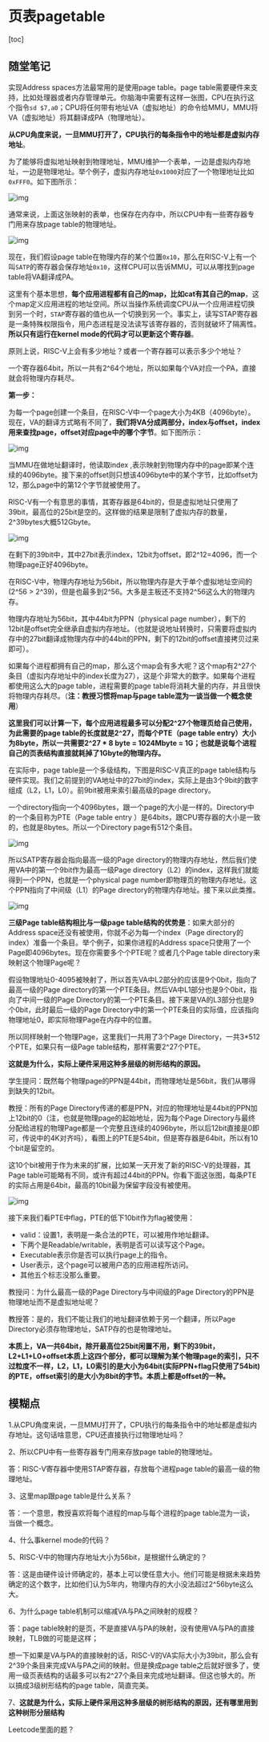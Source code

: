 # 页表pagetable

[toc]

## 随堂笔记



实现Address spaces方法最常用的是使用page table。page table需要硬件来支持，比如处理器或者内存管理单元。你脑海中需要有这样一张图，CPU在执行这个指令`sd $7,a0`；CPU将任何带有地址VA（虚拟地址）的命令给MMU，MMU将VA（虚拟地址）将其翻译成PA（物理地址）。



**从CPU角度来说，一旦MMU打开了，CPU执行的每条指令中的地址都是虚拟内存地址**。

为了能够将虚拟地址映射到物理地址，MMU维护一个表单，一边是虚拟内存地址，一边是物理地址。举个例子，虚拟内存地址`0x1000`对应了一个物理地址比如`0xFFF0`。如下图所示：

![img](.assets/image%20(149).png)

通常来说，上面这张映射的表单，也保存在内存中，所以CPU中有一些寄存器专门用来存放page table的物理地址。

![img](.assets/image%20(172).png)

现在，我们假设page table在物理内存的某个位置`0x10`，那么在RISC-V上有一个叫`SATP`的寄存器会保存地址`0x10`，这样CPU可以告诉MMU，可以从哪找到page table将VA翻译成PA。

这里有个基本思想，**每个应用进程都有自己的map，比如cat有其自己的map**，这个map定义应用进程的地址空间。所以当操作系统调度CPU从一个应用进程切换到另一个时，`STAP`寄存器的值也从一个切换到另一个。事实上，读写STAP寄存器是一条特殊权限指令，用户态进程是没法读写该寄存器的，否则就破坏了隔离性。**所以只有运行在kernel mode的代码才可以更新这个寄存器**。

原则上说，RISC-V上会有多少地址？或者一个寄存器可以表示多少个地址？

一个寄存器64bit，所以一共有2^64个地址，所以如果每个VA对应一个PA，直接就会将物理内存耗尽。

**第一步：**

为每一个page创建一个条目，在RISC-V中一个page大小为4KB（4096byte）。现在，VA的翻译方式略有不同了，**我们将VA分成两部分，index与offset，index用来查找page，offset对应page中的哪个字节**。如下图所示：

![img](.assets/image%20(138).png)

当MMU在做地址翻译时，他读取index ,表示映射到物理内存中的page即某个连续的4096byte。接下来的offset则只想该4096byte中的某个字节，比如offset为12，那么page中的第12个字节就被使用了。

RISC-V有一个有意思的事情，其寄存器是64bit的，但是虚拟地址只使用了39bit，最高位的25bit是空的。这样做的结果是限制了虚拟内存的数量，2^39bytes大概512Gbyte。

![img](.assets/image%20(136).png)

在剩下的39bit中，其中27bit表示index，12bit为offset，即2^12=4096，而一个物理page正好4096byte。

在RISC-V中，物理内存地址为56bit，所以物理内存是大于单个虚拟地址空间的(2^56 > 2^39)，但是也最多到2^56。大多是主板还不支持2^56这么大的物理内存。

物理内存地址为56bit，其中44bit为PPN（physical page number），剩下的12bit是offset完全继承自虚拟内存地址。（也就是说地址转换时，只需要将虚拟内存中的27bit翻译成物理内存中的44bit的PPN，剩下的12bit的offset直接拷贝过来即可）。

如果每个进程都拥有自己的map，那么这个map会有多大呢？这个map有2^27个条目（虚拟内存地址中的index长度为27），这是个非常大的数字。如果每个进程都使用这么大的page table，进程需要的page table将消耗大量的内存，并且很快将物理内存耗尽。（**注：教授习惯将map与page table混为一谈当做一个概念使用**）

**这里我们可以计算一下，每个应用进程最多可以分配2^27个物理页给自己使用，为此需要的page table的长度就是2^27，而每个PTE（page table entry）大小为8byte，所以一共需要2^27 * 8 byte = 1024Mbyte = 1G；也就是说每个进程自己的页表结构直接就耗掉了1Gbyte的物理内存。**

在实际中，page table是一个多级结构，下图是RISC-V真正的page table结构与硬件实现。我们之前提到的VA地址中的27bit的index，实际上是由3个9bit的数字组成（L2，L1，L0）。前9bit被用来索引最高级的page directory。

一个directory指向一个4096bytes，跟一个page的大小是一样的。Directory中的一个条目称为PTE（Page table entry ）是64bits，跟CPU寄存器的大小是一致的，也就是8bytes。所以一个Directory page有512个条目。

![img](https://github.com/YiminXia/MIT6.S081/raw/master/.gitbook/assets/image%20%28163%29.png)

所以SATP寄存器会指向最高一级的Page directory的物理内存地址，然后我们使用VA中的第一个9bit作为最高一级Page directory（L2）的index，这样我们就能得到一个PPN，也就是一个physical page number即物理页的物理内存地址。这个PPN指向了中间级（L1）的Page directory的物理内存地址。接下来以此类推。

![img](.assets/image%20(177).png)

**三级Page table结构相比与一级page table结构的优势是**：如果大部分的Address space还没有被使用，你就不必为每一个index（Page directory的index）准备一个条目。举个例子，如果你进程的Address space只使用了一个Page即4096bytes。现在你需要多个个PTE呢？或者几个Page table directory来映射这个物理Page呢？

假设物理地址0-4095被映射了，所以首先VA中L2部分的应该是9个0bit，指向了最高一级的Page directory的第一个PTE条目。然后VA中L1部分也是9个0bit，指向了中间一级的Page Directory的第一个PTE条目。接下来是VA的L3部分也是9个0bit，此时最后一级的Page Directory中的第一个PTE条目的实际值，应该指向物理地址0，即实际物理Page在内存中的位置。

所以同样映射一个物理Page，这里我们一共用了3个Page Directory，一共3*512个PTE，如果只有一级Page table结构，那样需要2^27个PTE。

**这就是为什么，实际上硬件采用这种多层级的树形结构的原因。**

学生提问：既然每个物理page的PPN是44bit，而物理地址是56bit，我们从哪得到缺失的12bit。

教授：所有的Page Directory传递的都是PPN，对应的物理地址是44bit的PPN加上12bit的0（注，也就是物理page的起始地址，因为每个Page Directory与最终分配给进程的物理Page都是一个完整且连续的4096byte，所以后12bit直接是0即可，传说中的4K对齐吗），看图上的PTE是54bit，但是寄存器是64bit，所以有10个bit是留空的。

这10个bit被用于作为未来的扩展，比如某一天开发了新的RISC-V的处理器，其Page table可能略有不同，或许有超过44bit的PPN。你看下面这张图，每条PTE的实际占用是64bit，最高的10bit最为保留字段没有被使用。

![img](.assets/image%20(154).png)

接下来我们看PTE中flag，PTE的低下10bit作为flag被使用：

* valid：设置1，表明是一条合法的PTE，可以被用作地址翻译。
* 下两个是Readable/writable，表明是否可以读写这个Page。
* Executable表示你是否可以执行page上的指令。
* User表示，这个page可以被用户态的应用进程所访问。
* 其他五个标志没那么重要。

教授问：为什么最高一级的Page Directory与中间级的Page Directory的PPN是物理地址而不是虚拟地址呢？

教授答：是的，我们不能让我们的地址翻译依赖于另一个翻译，所以Page Directory必须存物理地址，SATP存的也是物理地址。

**本质上，VA一共64bit，除开最高位25bit闲置不用，剩下的39bit，L2+L1+L0+offset本质上这四个部分，都可以理解为某个物理page的索引，只不过粒度不一样，L2，L1，L0索引的是大小为64bit(实际PPN+flag只使用了54bit)的PTE，offset索引的是大小为8bit的字节。本质上都是offset的一种。**





## 模糊点

1.从CPU角度来说，一旦MMU打开了，CPU执行的每条指令中的地址都是虚拟内存地址。这句话啥意思，CPU还直接执行过物理地址吗？





2、所以CPU中有一些寄存器专门用来存放page table的物理地址。

答：RISC-V寄存器中使用STAP寄存器，存放每个进程page table的最高一级的物理地址。



3、这里map跟page table是什么关系？

答：一个意思，教授喜欢将每个进程的map与每个进程的page table混为一谈，当做一个概念。



4、什么事kernel mode的代码？



5、RISC-V中的物理内存地址大小为56bit，是根据什么确定的？

答：这是由硬件设计师确定的，基本上可以使任意大小。他们可能是根据未来趋势确定的这个数字，比如他们认为5年内，物理内存的大小没法超过2^56byte这么大。



6、为什么page table机制可以缩减VA与PA之间映射的规模？

答：page table映射的是页，不是直接VA与PA的映射，没有使用VA与PA的直接映射，TLB做的可能是这样；

想一下如果是VA与PA的直接映射的话，RISC-V的VA实际大小为39bit，那么会有2^39个条目来完成VA与PA之间的映射。但是换成page table之后就好很多了，使用一级页表结构的话最多可以有2^27个条目来完成地址翻译。但这也够大的。所以搞成3级树形结构的page table，简直完美。



7、**这就是为什么，实际上硬件采用这种多层级的树形结构的原因，还有哪里用到这种树形分层结构**

Leetcode里面的题？

